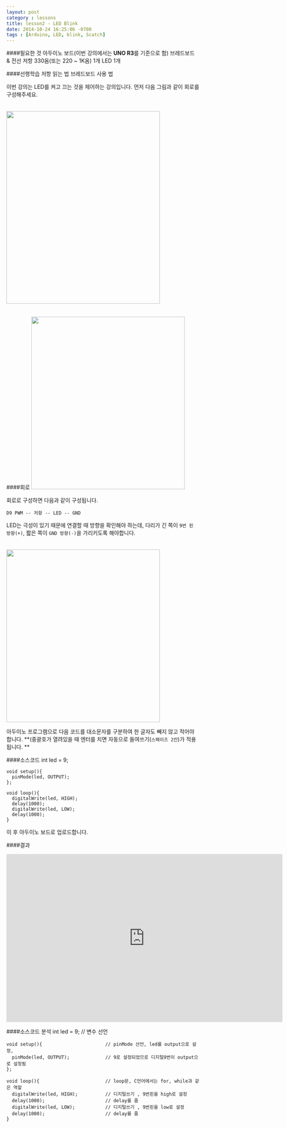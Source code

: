 ```yaml
---
layout: post
category : lessons
title: lesson2 - LED Blink
date: 2014-10-24 16:25:06 -0700
tags : [Arduino, LED, blink, Scatch]
---
```


####필요한 것
    아두이노 보드(이번 강의에서는 **UNO R3**를 기준으로 함)
    브레드보드 & 전선
    저항 330옴(또는 220 ~ 1K옴) 1개
    LED 1개
    
####선행학습
    저항 읽는 법
    브레드보드 사용 법
    
이번 강의는 LED를 켜고 끄는 것을 제어하는 강의입니다.
먼저 다음 그림과 같이 회로를 구성해주세요.

<img class="irc_mi" style="margin-top: 20px;" src="https://lh3.googleusercontent.com/-LCUy3w9ySW4/VFZPurV5wII/AAAAAAAAADQ/uOPnzjhG_OU/w496-h623-no/led1.png" width="400" height="502">

####회로
<img class="irc_mi" style="margin-top: 20px;" src="https://lh5.googleusercontent.com/-S6Ks1PWA5wc/VFZPumwjYaI/AAAAAAAAADE/mAkL4BMQccg/w555-h623-no/led2.png" width="400" height="450">

회로로 구성하면 다음과 같이 구성됩니다.
    
    D9 PWM -- 저항 -- LED -- GND
    
LED는 극성이 있기 때문에 연결할 때 방향을 확인해야 하는데, 다리가 긴 쪽이 `9번 핀 방향(+)`, 짧은 쪽이 `GND 방향(-)`을 가리키도록 해야합니다.

<img class="irc_mi" style="margin-top: 20px;" src="https://lh5.googleusercontent.com/-fnffaq6NDgA/VFZPujDEqVI/AAAAAAAAADA/6SOJiOuaM9w/w500-h600-no/led3.png" width="400" height="450">

아두이노 프로그램으로 다음 코드를 대소문자를 구분하여 한 글자도 빼지 않고 적어야 합니다.
**(중괄호가 열려있을 때 엔터를 치면 자동으로 들여쓰기(`스페이즈 2칸`)가 적용됩니다. **

####소스코드
    int led = 9;
    
    void setup(){
      pinMode(led, OUTPUT);
    };
    
    void loop(){
      digitalWrite(led, HIGH);
      delay(1000);
      digitalWrite(led, LOW);
      delay(1000);
    }

이 후 아두이노 보드로 업로드합니다.

####결과
<iframe width="720" height="438" src="http://serviceapi.nmv.naver.com/flash/convertIframeTag.nhn?vid=D95EDE81AB92D7B133CF6ADFD10800810E81&outKey=V1278f1edd080349b692d977d5a4b782b337421e889b2d4ccecb6977d5a4b782b3374" frameborder="no" scrolling="no"></iframe>

####소스코드 분석
    int led = 9;                        // 변수 선언
    
    void setup(){                       // pinMode 선언, led를 output으로 설정, 
      pinMode(led, OUTPUT);             // 9로 설정되었므로 디지털9번이 output으로 설정됨
    };
    
    void loop(){                        // loop문, C언어에서는 for, while과 같은 역할
      digitalWrite(led, HIGH);          // 디지털쓰기 , 9번핀을 high로 설정
      delay(1000);                      // delay를 줌
      digitalWrite(led, LOW);           // 디지털쓰기 , 9번핀을 low로 설정
      delay(1000);                      // delay를 줌
    }
